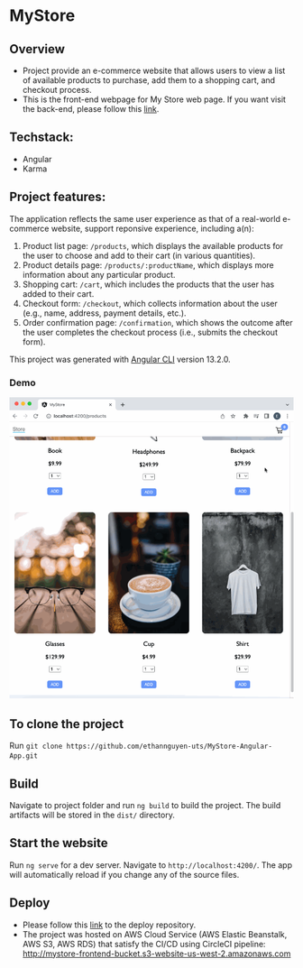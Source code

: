 # MyStore

## Overview

- Project provide an e-commerce website that allows users to view a list of available products to purchase, add them to a shopping cart, and checkout process.
- This is the front-end webpage for My Store web page. If you want visit the back-end, please follow this [link](https://github.com/ethannguyen-uts/StorefrontBackend).

## Techstack:

- Angular
- Karma

## Project features:

The application reflects the same user experience as that of a real-world e-commerce website, support reponsive experience, including a(n):

1. Product list page: `/products`, which displays the available products for the user to choose and add to their cart (in various quantities).
   <br />
2. Product details page: `/products/:productName`, which displays more information about any particular product.
   <br />
3. Shopping cart: `/cart`, which includes the products that the user has added to their cart.
   <br />
4. Checkout form: `/checkout`, which collects information about the user (e.g., name, address, payment details, etc.).
   <br />
5. Order confirmation page: `/confirmation`, which shows the outcome after the user completes the checkout process (i.e., submits the checkout form).

This project was generated with [Angular CLI](https://github.com/angular/angular-cli) version 13.2.0.

### Demo

![gif signup](/src/assets/img/demo.gif)

## To clone the project

Run `git clone https://github.com/ethannguyen-uts/MyStore-Angular-App.git`

## Build

Navigate to project folder and run `ng build` to build the project. The build artifacts will be stored in the `dist/` directory.

## Start the website

Run `ng serve` for a dev server. Navigate to `http://localhost:4200/`. The app will automatically reload if you change any of the source files.

## Deploy

- Please follow this [link](https://github.com/ethannguyen-uts/MyStore-fullstack) to the deploy repository.
- The project was hosted on AWS Cloud Service (AWS Elastic Beanstalk, AWS S3, AWS RDS) that satisfy the CI/CD using CircleCI pipeline: http://mystore-frontend-bucket.s3-website-us-west-2.amazonaws.com

